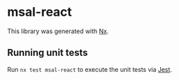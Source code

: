 # msal-react

This library was generated with [Nx](https://nx.dev).

## Running unit tests

Run `nx test msal-react` to execute the unit tests via [Jest](https://jestjs.io).
